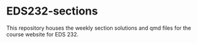 # EDS232-sections
This repository houses the weekly section solutions and qmd files for the course website for EDS 232. 
